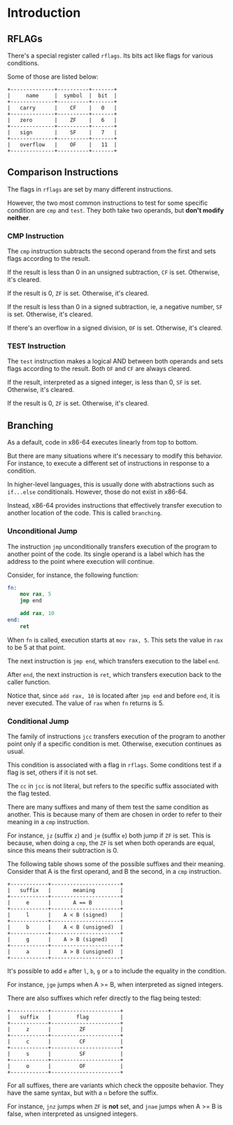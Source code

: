 # Introduction

## RFLAGs

There's a special register called `rflags`.
Its bits act like flags for various conditions.

Some of those are listed below:

```
+--------------+----------+-------+
|     name     |  symbol  |  bit  |
+--------------+----------+-------+
|   carry      |    CF    |   0   |
+--------------+----------+-------+
|   zero       |    ZF    |   6   |
+--------------+----------+-------+
|   sign       |    SF    |   7   |
+--------------+----------+-------+
|   overflow   |    OF    |   11  |
+--------------+----------+-------+
```

## Comparison Instructions

The flags in `rflags` are set by many different instructions.

However, the two most common instructions to test for some specific condition are `cmp` and `test`.
They both take two operands, but **don't modify neither**.

### CMP Instruction

The `cmp` instruction subtracts the second operand from the first and sets flags according to the result.

If the result is less than 0 in an unsigned subtraction, `CF` is set.
Otherwise, it's cleared.

If the result is 0, `ZF` is set.
Otherwise, it's cleared.

If the result is less than 0 in a signed subtraction, ie, a negative number, `SF` is set.
Otherwise, it's cleared.

If there's an overflow in a signed division, `OF` is set.
Otherwise, it's cleared.

### TEST Instruction

The `test` instruction makes a logical AND between both operands and sets flags according to the result.
Both `OF` and `CF` are always cleared.

If the result, interpreted as a signed integer, is less than 0, `SF` is set.
Otherwise, it's cleared.

If the result is 0, `ZF` is set.
Otherwise, it's cleared.

## Branching

As a default, code in x86-64 executes linearly from top to bottom.

But there are many situations where it's necessary to modify this behavior.
For instance, to execute a different set of instructions in response to a condition.

In higher-level languages, this is usually done with abstractions such as `if...else` conditionals.
However, those do not exist in x86-64.

Instead, x86-64 provides instructions that effectively transfer execution to another location of the code.
This is called `branching`.

### Unconditional Jump

The instruction `jmp` unconditionally transfers execution of the program to another point of the code.
Its single operand is a label which has the address to the point where execution will continue.

Consider, for instance, the following function:

```nasm
fn:
    mov rax, 5
    jmp end

    add rax, 10
end:
    ret
```

When `fn` is called, execution starts at `mov rax, 5`.
This sets the value in `rax` to be 5 at that point.

The next instruction is `jmp end`, which transfers execution to the label `end`.

After `end`, the next instruction is `ret`, which transfers execution back to the caller function.

Notice that, since `add rax, 10` is located after `jmp end` and before `end`, it is never executed.
The value of `rax` when `fn` returns is 5.

### Conditional Jump

The family of instructions `jcc` transfers execution of the program to another point only if a specific condition is met.
Otherwise, execution continues as usual.

This condition is associated with a flag in `rflags`.
Some conditions test if a flag is set, others if it is not set.

The `cc` in `jcc` is not literal, but refers to the specific suffix associated with the flag tested.

There are many suffixes and many of them test the same condition as another.
This is because many of them are chosen in order to refer to their meaning in a `cmp` instruction.

For instance, `jz` (suffix `z`) and `je` (suffix `e`) both jump if `ZF` is set.
This is because, when doing a `cmp`, the `ZF` is set when both operands are equal, since this means their subtraction is 0.

The following table shows some of the possible suffixes and their meaning.
Consider that A is the first operand, and B the second, in a `cmp` instruction.

```
+------------+----------------------+
|   suffix   |       meaning        |
+------------+----------------------+
|     e      |       A == B         |
+------------+----------------------+
|     l      |    A < B (signed)    |
+------------+----------------------+
|     b      |    A < B (unsigned)  |
+------------+----------------------+
|     g      |    A > B (signed)    |
+------------+----------------------+
|     a      |    A > B (unsigned)  |
+------------+----------------------+
```

It's possible to add `e` after `l`, `b`, `g` or `a` to include the equality in the condition.

For instance, `jge` jumps when A >= B, when interpreted as signed integers.

There are also suffixes which refer directly to the flag being tested:

```
+------------+----------------------+
|   suffix   |        flag          |
+------------+----------------------+
|     z      |         ZF           |
+------------+----------------------+
|     c      |         CF           |
+------------+----------------------+
|     s      |         SF           |
+------------+----------------------+
|     o      |         OF           |
+------------+----------------------+
```

For all suffixes, there are variants which check the opposite behavior.
They have the same syntax, but with a `n` before the suffix.

For instance, `jnz` jumps when `ZF` is **not** set, and `jnae` jumps when A >= B is false, when interpreted as unsigned integers.
